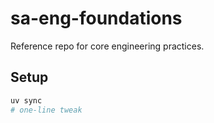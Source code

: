 # sa-eng-foundations

Reference repo for core engineering practices.

## Setup
```bash
uv sync
# one-line tweak
